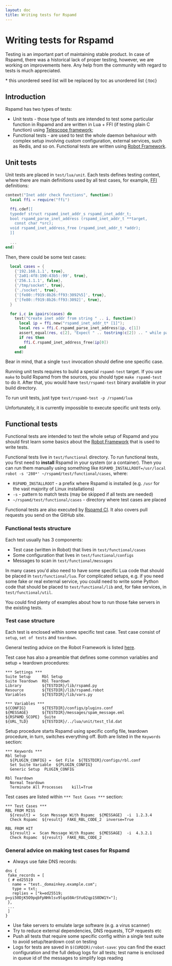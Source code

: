 ```yaml
---
layout: doc
title: Writing tests for Rspamd
---
```


# Writing tests for Rspamd

Testing is an important part of maintaining stable product. In case of Rspamd, there was a historical lack of proper testing, however, we are working on improvements here. Any help from the community with regard to tests is much appreciated.

<div id="toc" markdown="1">
  * this unordered seed list will be replaced by toc as unordered list
  {:toc}
</div>

## Introduction

Rspamd has two types of tests:

* Unit tests - those type of tests are intended to test some particular function in Rspamd and are written in Lua + FFI (if testing plain C function) using [Telescope framework](https://github.com/norman/telescope);
* Functional tests - are used to test the whole daemon behaviour with complex setup involving custom configuration, external services, such as Redis, and so on. Functional tests are written using [Robot Framework](https://robotframework.org/).

## Unit tests

Unit tests are placed in `test/lua/unit`. Each tests defines testing context, where there are main definitions used by all test cases, for example, [FFI](http://luajit.org/ext_ffi.html) definitions:

```lua
context("Inet addr check functions", function()
  local ffi = require("ffi")

  ffi.cdef[[
  typedef struct rspamd_inet_addr_s rspamd_inet_addr_t;
  bool rspamd_parse_inet_address (rspamd_inet_addr_t **target,
    const char *src);
  void rspamd_inet_address_free (rspamd_inet_addr_t *addr);
  ]]
  
  ...
end)
```

Then, there could be some test cases:

```lua
  local cases = {
    {'192.168.1.1', true},
    {'2a01:4f8:190:43b5::99', true},
    {'256.1.1.1', false},
    {'/tmp/socket', true},
    {'./socket', true},
    {'[fe80::f919:8b26:ff93:3092%5]', true},
    {'[fe80::f919:8b26:ff93:3092]', true},
  }

  for i,c in ipairs(cases) do
    test("Create inet addr from string " .. i, function()
      local ip = ffi.new("rspamd_inet_addr_t* [1]");
      local res = ffi.C.rspamd_parse_inet_address(ip, c[1])
      assert_equal(res, c[2], "Expect " .. tostring(c[2]) .. " while parsing " .. c[1])
      if res then
        ffi.C.rspamd_inet_address_free(ip[0])
      end
    end)
```

Bear in mind, that a single `test` invocation should define one specific case.

Running unit tests requires to build a special `rspamd-test` target. If you use `make` to build Rspamd from the sources, you should type `make rspamd-test` to do it. After that, you would have `test/rspamd-test` binary available in your build directory. 

To run unit tests, just type `test/rspamd-test -p /rspamd/lua`

Unfortunately, it is currently impossible to execute specific unit tests only.

## Functional tests

Functional tests are intended to test the whole setup of Rspamd and you should first learn some basics about the [Robot Framework](https://robotframework.org/) that is used to write tests.

Functional tests live in `test/functional` directory. To run functional tests, you first need to **install** Rspamd in your system (or a container). Then you can run them manually using something like `RSPAMD_INSTALLROOT=/usr/local robot -s '280*' ~/rspamd/test/functional/cases`, where:

* `RSPAMD_INSTALLROOT` - a prefix where Rspamd is installed (e.g. `/usr` for the vast majority of Linux installations)
* `-s` - pattern to match tests (may be skipped if all tests are needed)
* `~/rspamd/test/functional/cases` - directory where test cases are placed

Functional tests are also executed by [Rspamd CI](https://ci.rspamd.com/rspamd/rspamd). It also covers pull requests you send on the GitHub site.

### Functional tests structure

Each test usually has 3 components:

* Test case (written in Robot) that lives in `test/functional/cases`
* Some configuration that lives in `test/functional/configs`
* Messages to scan in `test/functional/messages`

In many cases you'd also need to have some specific Lua code that should be placed in `test/functional/lua`. For complicated setups, e.g. if you need some fake or real external service, you could need to write some Python code that should be placed to `test/functional/lib` and, for fake services, in `test/functional/util`.

You could find plenty of examples about how to run those fake servers in the existing tests.

### Test case structure

Each test is enclosed within some specific test case. Test case consist of `setup`, `set of tests` and `teardown`.

General testing advice on the Robot Framework is listed [here](https://github.com/robotframework/HowToWriteGoodTestCases/blob/master/HowToWriteGoodTestCases.rst).

Test case has also a preamble that defines some common variables and setup + teardown procedures:

```
*** Settings ***
Suite Setup     Rbl Setup
Suite Teardown  Rbl Teardown
Library         ${TESTDIR}/lib/rspamd.py
Resource        ${TESTDIR}/lib/rspamd.robot
Variables       ${TESTDIR}/lib/vars.py

*** Variables ***
${CONFIG}       ${TESTDIR}/configs/plugins.conf
${MESSAGE}      ${TESTDIR}/messages/spam_message.eml
${RSPAMD_SCOPE}  Suite
${URL_TLD}      ${TESTDIR}/../lua/unit/test_tld.dat
```

Setup procedure starts Rspamd using specific config file, teardown procedure, in turn, switches everything off. Both are listed in the `Keywords` section:

```
*** Keywords ***
Rbl Setup
  ${PLUGIN_CONFIG} =  Get File  ${TESTDIR}/configs/rbl.conf
  Set Suite Variable  ${PLUGIN_CONFIG}
  Generic Setup  PLUGIN_CONFIG

Rbl Teardown
  Normal Teardown
  Terminate All Processes    kill=True
```

Test cases are listed within `*** Test Cases ***` section:

```
*** Test Cases ***
RBL FROM MISS
  ${result} =  Scan Message With Rspamc  ${MESSAGE}  -i  1.2.3.4
  Check Rspamc  ${result}  FAKE_RBL_CODE_2  inverse=True

RBL FROM HIT
  ${result} =  Scan Message With Rspamc  ${MESSAGE}  -i  4.3.2.1
  Check Rspamc  ${result}  FAKE_RBL_CODE_2
```

### General advice on making test cases for Rspamd

* Always use fake DNS records:

~~~ucl
dns {
 fake_records = [
 { # ed25519
   name = "test._domainkey.example.com";
   type = txt;
   replies = ["k=ed25519; p=yi50DjK5O9pqbFpNHklsv9lqaS0ArSYu02qp1S0DW1Y="];
 },
 ...
 ]
}
~~~

* Use fake servers to emulate large software (e.g. a virus scanner)
* Try to reduce external dependencies, DNS requests, TCP requests etc
* Push all tests that require some specific config within a single test suite to avoid setup/teardown cost on testing
* Logs for tests are saved in `$(CURDIR)/robot-save`: you can find the exact configuration and the full debug logs for all tests; test name is enclosed in queue id of the messages to simplify logs reading
